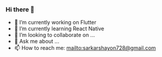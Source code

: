 ### Hi there 👋



- 🔭 I’m currently working on Flutter
- 🌱 I’m currently learning React Native
- 👯 I’m looking to collaborate on ...
- 💬 Ask me about ...
- 📫 How to reach me: <mailto:sarkarshayon728@gmail.com>


<!--
**sayonsarkar/sayonsarkar** is a ✨ _special_ ✨ repository because its `README.md` (this file) appears on your GitHub profile.

Here are some ideas to get you started:

- 🔭 I’m currently working on ...
- 🌱 I’m currently learning ...
- 👯 I’m looking to collaborate on ...
- 🤔 I’m looking for help with ...
- 💬 Ask me about ...
- 📫 How to reach me: ...
- 😄 Pronouns: ...
- ⚡ Fun fact: ...
-->
